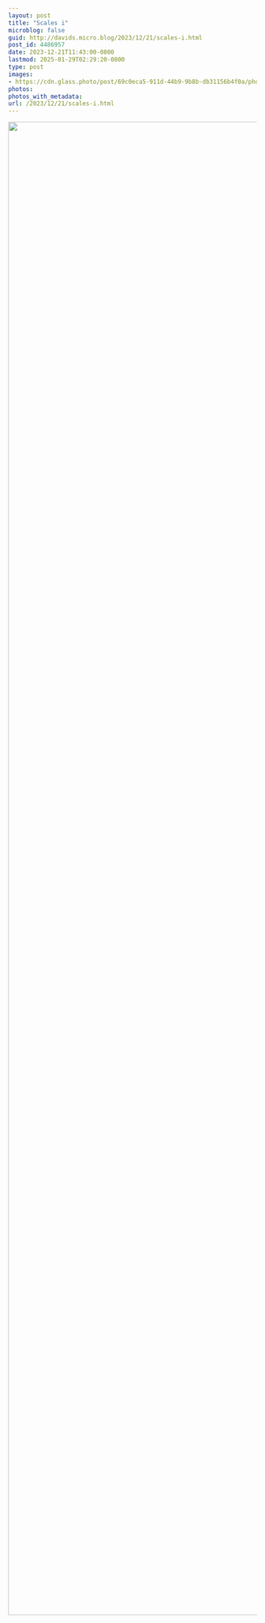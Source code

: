 ```yaml
---
layout: post
title: "Scales i"
microblog: false
guid: http://davids.micro.blog/2023/12/21/scales-i.html
post_id: 4486957
date: 2023-12-21T11:43:00-0800
lastmod: 2025-01-29T02:29:20-0800
type: post
images:
- https://cdn.glass.photo/post/69c0eca5-911d-44b9-9b8b-db31156b4f0a/photo?auto=format&fit=max&fm=jpg&h=1024&q=90&w=1024&s=c4418c313c9d90d70f6c2d06b196f7b1
photos:
photos_with_metadata:
url: /2023/12/21/scales-i.html
---
```

<a href="https://glass.photo/theschlaepfer/53k1p48fjlQqtevoOc6ObQ"><img src="https://cdn.glass.photo/post/69c0eca5-911d-44b9-9b8b-db31156b4f0a/photo?auto=format&fit=max&fm=jpg&h=1024&q=90&w=1024&s=c4418c313c9d90d70f6c2d06b196f7b1" width="4032" height="3024"/></a>
